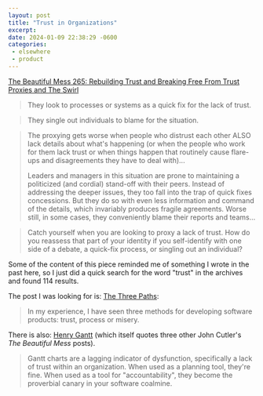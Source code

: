 ```yaml
---
layout: post
title: "Trust in Organizations"
excerpt: 
date: 2024-01-09 22:38:29 -0600
categories: 
 - elsewhere
 - product
---
```


[The Beautiful Mess 265: Rebuilding Trust and Breaking Free From Trust Proxies and The Swirl](https://readwise.io/reader/shared/01hkjshmwn2yyjbe85ze04071v/)

> They look to processes or systems as a quick fix for the lack of trust.

> They single out individuals to blame for the situation.

> The proxying gets worse when people who distrust each other ALSO lack details about what's happening (or when the people who work for them lack trust or when things happen that routinely cause flare-ups and disagreements they have to deal with)...
> 
> Leaders and managers in this situation are prone to maintaining a politicized (and cordial) stand-off with their peers. Instead of addressing the deeper issues, they too fall into the trap of quick fixes concessions. But they do so with even less information and command of the details, which invariably produces fragile agreements. Worse still, in some cases, they conveniently blame their reports and teams...

> Catch yourself when you are looking to proxy a lack of trust. How do you reassess that part of your identity if you self-identify with one side of a debate, a quick-fix process, or singling out an individual?

Some of the content of this piece reminded me of something I wrote in the past here, so I just did a quick search for the word "trust" in the archives and found 114 results.

The post I was looking for is: [The Three Paths](/2017/04/22/the-three-paths/ "The Three Paths"):

> In my experience, I have seen three methods for developing software products: trust, process or misery.

There is also: [Henry Gantt](/2022/09/13/henry-gantt/ "Henry Gantt") (which itself quotes three other John Cutler's _The Beautiful Mess_ posts).

> Gantt charts are a lagging indicator of dysfunction, specifically a lack of trust within an organization. When used as a planning tool, they're fine. When used as a tool for "accountability", they become the proverbial canary in your software coalmine.
